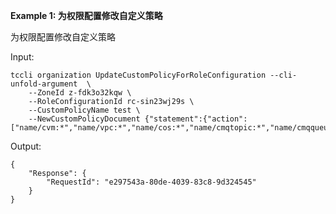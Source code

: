 **Example 1: 为权限配置修改自定义策略**

为权限配置修改自定义策略

Input: 

```
tccli organization UpdateCustomPolicyForRoleConfiguration --cli-unfold-argument  \
    --ZoneId z-fdk3o32kqw \
    --RoleConfigurationId rc-sin23wj29s \
    --CustomPolicyName test \
    --NewCustomPolicyDocument {"statement":{"action":["name/cvm:*","name/vpc:*","name/cos:*","name/cmqtopic:*","name/cmqqueue:*"],"effect":"allow","resource":"*"},"version":"2.0"}
```

Output: 
```
{
    "Response": {
        "RequestId": "e297543a-80de-4039-83c8-9d324545"
    }
}
```

